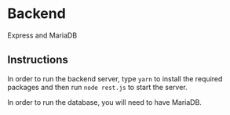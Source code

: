 # Backend
Express and MariaDB

## Instructions
In order to run the backend server, type `yarn` to install the required packages and then run `node rest.js` to start the server.

In order to run the database, you will need to have MariaDB.
